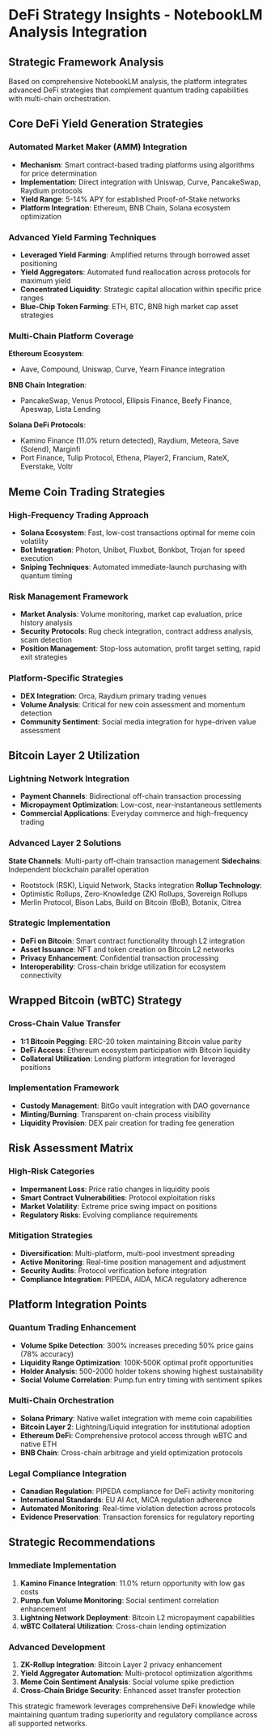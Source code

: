 # DeFi Strategy Insights - NotebookLM Analysis Integration

## Strategic Framework Analysis

Based on comprehensive NotebookLM analysis, the platform integrates advanced DeFi strategies that complement quantum trading capabilities with multi-chain orchestration.

## Core DeFi Yield Generation Strategies

### Automated Market Maker (AMM) Integration
- **Mechanism**: Smart contract-based trading platforms using algorithms for price determination
- **Implementation**: Direct integration with Uniswap, Curve, PancakeSwap, Raydium protocols
- **Yield Range**: 5-14% APY for established Proof-of-Stake networks
- **Platform Integration**: Ethereum, BNB Chain, Solana ecosystem optimization

### Advanced Yield Farming Techniques
- **Leveraged Yield Farming**: Amplified returns through borrowed asset positioning
- **Yield Aggregators**: Automated fund reallocation across protocols for maximum yield
- **Concentrated Liquidity**: Strategic capital allocation within specific price ranges
- **Blue-Chip Token Farming**: ETH, BTC, BNB high market cap asset strategies

### Multi-Chain Platform Coverage
**Ethereum Ecosystem**:
- Aave, Compound, Uniswap, Curve, Yearn Finance integration

**BNB Chain Integration**:
- PancakeSwap, Venus Protocol, Ellipsis Finance, Beefy Finance, Apeswap, Lista Lending

**Solana DeFi Protocols**:
- Kamino Finance (11.0% return detected), Raydium, Meteora, Save (Solend), Marginfi
- Port Finance, Tulip Protocol, Ethena, Player2, Francium, RateX, Everstake, Voltr

## Meme Coin Trading Strategies

### High-Frequency Trading Approach
- **Solana Ecosystem**: Fast, low-cost transactions optimal for meme coin volatility
- **Bot Integration**: Photon, Unibot, Fluxbot, Bonkbot, Trojan for speed execution
- **Sniping Techniques**: Automated immediate-launch purchasing with quantum timing

### Risk Management Framework
- **Market Analysis**: Volume monitoring, market cap evaluation, price history analysis
- **Security Protocols**: Rug check integration, contract address analysis, scam detection
- **Position Management**: Stop-loss automation, profit target setting, rapid exit strategies

### Platform-Specific Strategies
- **DEX Integration**: Orca, Raydium primary trading venues
- **Volume Analysis**: Critical for new coin assessment and momentum detection
- **Community Sentiment**: Social media integration for hype-driven value assessment

## Bitcoin Layer 2 Utilization

### Lightning Network Integration
- **Payment Channels**: Bidirectional off-chain transaction processing
- **Micropayment Optimization**: Low-cost, near-instantaneous settlements
- **Commercial Applications**: Everyday commerce and high-frequency trading

### Advanced Layer 2 Solutions
**State Channels**: Multi-party off-chain transaction management
**Sidechains**: Independent blockchain parallel operation
- Rootstock (RSK), Liquid Network, Stacks integration
**Rollup Technology**: 
- Optimistic Rollups, Zero-Knowledge (ZK) Rollups, Sovereign Rollups
- Merlin Protocol, Bison Labs, Build on Bitcoin (BoB), Botanix, Citrea

### Strategic Implementation
- **DeFi on Bitcoin**: Smart contract functionality through L2 integration
- **Asset Issuance**: NFT and token creation on Bitcoin L2 networks
- **Privacy Enhancement**: Confidential transaction processing
- **Interoperability**: Cross-chain bridge utilization for ecosystem connectivity

## Wrapped Bitcoin (wBTC) Strategy

### Cross-Chain Value Transfer
- **1:1 Bitcoin Pegging**: ERC-20 token maintaining Bitcoin value parity
- **DeFi Access**: Ethereum ecosystem participation with Bitcoin liquidity
- **Collateral Utilization**: Lending platform integration for leveraged positions

### Implementation Framework
- **Custody Management**: BitGo vault integration with DAO governance
- **Minting/Burning**: Transparent on-chain process visibility
- **Liquidity Provision**: DEX pair creation for trading fee generation

## Risk Assessment Matrix

### High-Risk Categories
- **Impermanent Loss**: Price ratio changes in liquidity pools
- **Smart Contract Vulnerabilities**: Protocol exploitation risks
- **Market Volatility**: Extreme price swing impact on positions
- **Regulatory Risks**: Evolving compliance requirements

### Mitigation Strategies
- **Diversification**: Multi-platform, multi-pool investment spreading
- **Active Monitoring**: Real-time position management and adjustment
- **Security Audits**: Protocol verification before integration
- **Compliance Integration**: PIPEDA, AIDA, MiCA regulatory adherence

## Platform Integration Points

### Quantum Trading Enhancement
- **Volume Spike Detection**: 300% increases preceding 50% price gains (78% accuracy)
- **Liquidity Range Optimization**: 100K-500K optimal profit opportunities
- **Holder Analysis**: 500-2000 holder tokens showing highest sustainability
- **Social Volume Correlation**: Pump.fun entry timing with sentiment spikes

### Multi-Chain Orchestration
- **Solana Primary**: Native wallet integration with meme coin capabilities
- **Bitcoin Layer 2**: Lightning/Liquid integration for institutional adoption
- **Ethereum DeFi**: Comprehensive protocol access through wBTC and native ETH
- **BNB Chain**: Cross-chain arbitrage and yield optimization protocols

### Legal Compliance Integration
- **Canadian Regulation**: PIPEDA compliance for DeFi activity monitoring
- **International Standards**: EU AI Act, MiCA regulation adherence
- **Automated Monitoring**: Real-time violation detection across protocols
- **Evidence Preservation**: Transaction forensics for regulatory reporting

## Strategic Recommendations

### Immediate Implementation
1. **Kamino Finance Integration**: 11.0% return opportunity with low gas costs
2. **Pump.fun Volume Monitoring**: Social sentiment correlation enhancement
3. **Lightning Network Deployment**: Bitcoin L2 micropayment capabilities
4. **wBTC Collateral Utilization**: Cross-chain lending optimization

### Advanced Development
1. **ZK-Rollup Integration**: Bitcoin Layer 2 privacy enhancement
2. **Yield Aggregator Automation**: Multi-protocol optimization algorithms
3. **Meme Coin Sentiment Analysis**: Social volume spike prediction
4. **Cross-Chain Bridge Security**: Enhanced asset transfer protection

This strategic framework leverages comprehensive DeFi knowledge while maintaining quantum trading superiority and regulatory compliance across all supported networks.